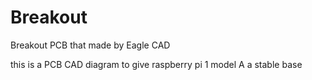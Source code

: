 # Breakout
Breakout PCB that made by Eagle CAD

this is a PCB CAD diagram to give raspberry pi 1 model A a stable base
